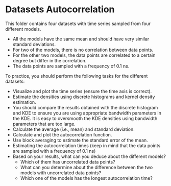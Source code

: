 # Datasets Autocorrelation 

This folder contains four datasets with time series sampled from four different models. 
- All the models have the same mean and should have very similar standard deviations.
- For two of the models, there is no correlation between data points.
- For the other two models, the data points are correlated to a certain degree but differ in the correlation.
- The data points are sampled with a frequency of 0.1 ns. 

To practice, you should perform the following tasks for the different datasets:
- Visualize and plot the time series (ensure the time axis is correct).
- Estimate the densities using discrete histograms and kernel density estimation.
- You should compare the results obtained with the discrete histogram and KDE to ensure you are using appropriate bandwidth parameters in the KDE. It is easy to oversmooth the KDE densities using bandwidth parameters that are too large. 
- Calculate the average (i.e., mean) and standard deviation. 
- Calculate and plot the autocorrelation function.
- Use block averaging to estimate the standard error of the mean.
- Estimating the autocorrelation times (keep in mind that the data points are sampled with a frequency of 0.1 ns)
- Based on your results, what can you deduce about the different models?
  - Which of them has uncorrelated data points?
  - What can you determine about the difference between the two models with uncorrelated data points?
  - Which one of the models has the longest autocorrelation time?
 
    
